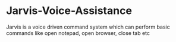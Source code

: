 # Jarvis-Voice-Assistance
Jarvis is a voice driven command system which can perform basic commands like open notepad, open browser, close tab etc
